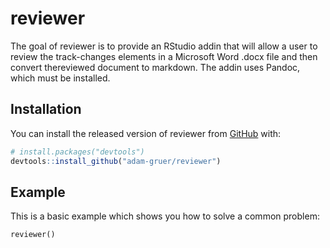 
<!-- README.md is generated from README.Rmd. Please edit that file -->
reviewer
========

The goal of reviewer is to provide an RStudio addin that will allow a user to review the track-changes elements in a Microsoft Word .docx file and then convert thereviewed document to markdown. The addin uses Pandoc, which must be installed.

Installation
------------

You can install the released version of reviewer from [GitHub](https://github.com/) with:

``` r
# install.packages("devtools")
devtools::install_github("adam-gruer/reviewer")
```

Example
-------

This is a basic example which shows you how to solve a common problem:

    reviewer()
